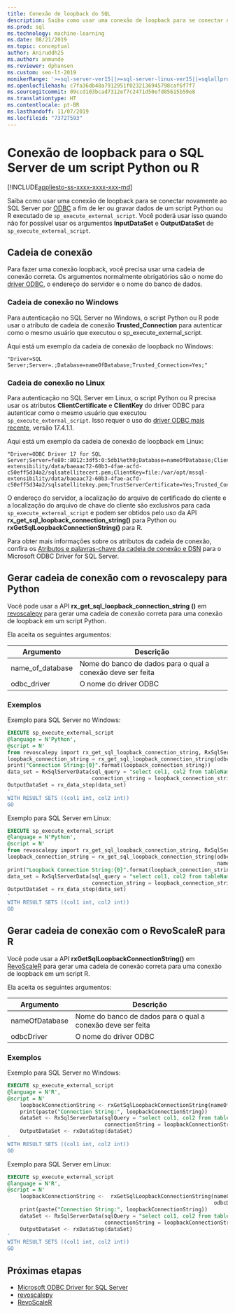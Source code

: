 ```yaml
---
title: Conexão de loopback do SQL
description: Saiba como usar uma conexão de loopback para se conectar novamente ao SQL Server por ODBC a fim de ler ou gravar dados de um script Python ou R executado de sp_execute_external_script. Você poderá usar isso quando não for possível usar os argumentos InputDataSet e OutputDataSet de sp_execute_external_script.
ms.prod: sql
ms.technology: machine-learning
ms.date: 08/21/2019
ms.topic: conceptual
author: Aniruddh25
ms.author: anmunde
ms.reviewer: dphansen
ms.custom: seo-lt-2019
monikerRange: '>=sql-server-ver15||>=sql-server-linux-ver15||=sqlallproducts-allversions'
ms.openlocfilehash: c7fa36db48a7912951f0232136945798caf6f7f7
ms.sourcegitcommit: 09ccd103bcad7312ef7c2471d50efd85615b59e8
ms.translationtype: HT
ms.contentlocale: pt-BR
ms.lasthandoff: 11/07/2019
ms.locfileid: "73727593"
---
```

# <a name="loopback-connection-to-sql-server-from-a-python-or-r-script"></a>Conexão de loopback para o SQL Server de um script Python ou R
[!INCLUDE[appliesto-ss-xxxx-xxxx-xxx-md](../../includes/appliesto-ss-xxxx-xxxx-xxx-md.md)]

Saiba como usar uma conexão de loopback para se conectar novamente ao SQL Server por [ODBC](../../connect/odbc/microsoft-odbc-driver-for-sql-server.md) a fim de ler ou gravar dados de um script Python ou R executado de `sp_execute_external_script`. Você poderá usar isso quando não for possível usar os argumentos **InputDataSet** e **OutputDataSet** de `sp_execute_external_script`.

## <a name="connection-string"></a>Cadeia de conexão

Para fazer uma conexão loopback, você precisa usar uma cadeia de conexão correta. Os argumentos normalmente obrigatórios são o nome do [driver ODBC](../../connect/odbc/microsoft-odbc-driver-for-sql-server.md), o endereço do servidor e o nome do banco de dados.

### <a name="connection-string-on-windows"></a>Cadeia de conexão no Windows

Para autenticação no SQL Server no Windows, o script Python ou R pode usar o atributo de cadeia de conexão **Trusted_Connection** para autenticar como o mesmo usuário que executou o sp_execute_external_script.

Aqui está um exemplo da cadeia de conexão de loopback no Windows:

``` 
"Driver=SQL Server;Server=.;Database=nameOfDatabase;Trusted_Connection=Yes;"
```

### <a name="connection-string-on-linux"></a>Cadeia de conexão no Linux

Para autenticação no SQL Server em Linux, o script Python ou R precisa usar os atributos **ClientCertificate** e **ClientKey** do driver ODBC para autenticar como o mesmo usuário que executou `sp_execute_external_script`. Isso requer o uso do [driver ODBC mais recente](../../connect/odbc/download-odbc-driver-for-sql-server.md), versão 17.4.1.1.

Aqui está um exemplo da cadeia de conexão de loopback em Linux:

```
"Driver=ODBC Driver 17 for SQL Server;Server=fe80::8012:3df5:0:5db1%eth0;Database=nameOfDatabase;ClientCertificate=file:/var/opt/mssql-extensibility/data/baeaac72-60b3-4fae-acfd-c50eff5d34a2/sqlsatellitecert.pem;ClientKey=file:/var/opt/mssql-extensibility/data/baeaac72-60b3-4fae-acfd-c50eff5d34a2/sqlsatellitekey.pem;TrustServerCertificate=Yes;Trusted_Connection=no;Encrypt=Yes"
```

O endereço do servidor, a localização do arquivo de certificado do cliente e a localização do arquivo de chave do cliente são exclusivos para cada `sp_execute_external_script` e podem ser obtidos pelo uso da API **rx_get_sql_loopback_connection_string()** para Python ou **rxGetSqlLoopbackConnectionString()** para R.

Para obter mais informações sobre os atributos da cadeia de conexão, confira os [Atributos e palavras-chave da cadeia de conexão e DSN](https://docs.microsoft.com/sql/connect/odbc/dsn-connection-string-attribute?view=sql-server-linux-ver15#new-connection-string-keywords-and-connection-attributes) para o Microsoft ODBC Driver for SQL Server.

## <a name="generate-connection-string-with-revoscalepy-for-python"></a>Gerar cadeia de conexão com o revoscalepy para Python

Você pode usar a API **rx_get_sql_loopback_connection_string ()** em [revoscalepy](../python/ref-py-revoscalepy.md) para gerar uma cadeia de conexão correta para uma conexão de loopback em um script Python.

Ela aceita os seguintes argumentos:

| Argumento | Descrição |
|-|-|
| name_of_database | Nome do banco de dados para o qual a conexão deve ser feita |
| odbc_driver | O nome do driver ODBC |

### <a name="examples"></a>Exemplos

Exemplo para SQL Server no Windows:

```sql
EXECUTE sp_execute_external_script
@language = N'Python',
@script = N'
from revoscalepy import rx_get_sql_loopback_connection_string, RxSqlServerData, rx_data_step
loopback_connection_string = rx_get_sql_loopback_connection_string(odbc_driver="SQL Server", name_of_database="DBName")
print("Connection String:{0}".format(loopback_connection_string))
data_set = RxSqlServerData(sql_query = "select col1, col2 from tableName",
                           connection_string = loopback_connection_string)
OutputDataSet = rx_data_step(data_set)
'
WITH RESULT SETS ((col1 int, col2 int))
GO
```

Exemplo para SQL Server em Linux:

```sql
EXECUTE sp_execute_external_script
@language = N'Python',
@script = N'
from revoscalepy import rx_get_sql_loopback_connection_string, RxSqlServerData, rx_data_step
loopback_connection_string = rx_get_sql_loopback_connection_string(odbc_driver="ODBC Driver 17 for SQL Server",
                                                                   name_of_database="DBName")
print("Loopback Connection String:{0}".format(loopback_connection_string))
data_set = RxSqlServerData(sql_query = "select col1, col2 from tableName",
                           connection_string = loopback_connection_string)
OutputDataSet = rx_data_step(data_set)
'
WITH RESULT SETS ((col1 int, col2 int))
GO
```

## <a name="generate-connection-string-with-revoscaler-for-r"></a>Gerar cadeia de conexão com o RevoScaleR para R

Você pode usar a API **rxGetSqlLoopbackConnectionString()** em [RevoScaleR](../r/ref-r-revoscaler.md) para gerar uma cadeia de conexão correta para uma conexão de loopback em um script R.

Ela aceita os seguintes argumentos:

| Argumento | Descrição |
|-|-|
| nameOfDatabase | Nome do banco de dados para o qual a conexão deve ser feita |
| odbcDriver | O nome do driver ODBC |

### <a name="examples"></a>Exemplos

Exemplo para SQL Server no Windows:

```sql
EXECUTE sp_execute_external_script
@language = N'R',
@script = N'
    loopbackConnectionString <- rxGetSqlLoopbackConnectionString(nameOfDatabase="DBName", odbcDriver ="SQL Server")
    print(paste("Connection String:", loopbackConnectionString))
    dataSet <- RxSqlServerData(sqlQuery = "select col1, col2 from tableName",
                               connectionString = loopbackConnectionString)
    OutputDataSet <- rxDataStep(dataSet)
'
WITH RESULT SETS ((col1 int, col2 int))
GO
```

Exemplo para SQL Server em Linux:

```sql
EXECUTE sp_execute_external_script
@language = N'R',
@script = N'
    loopbackConnectionString <-  rxGetSqlLoopbackConnectionString(nameOfDatabase="DBName", 
                                                                  odbcDriver ="ODBC Driver 17 for SQL Server")
    print(paste("Connection String:", loopbackConnectionString))
    dataSet <- RxSqlServerData(sqlQuery = "select col1, col2 from tableName", 
                               connectionString = loopbackConnectionString)
    OutputDataSet <- rxDataStep(dataSet)
'
WITH RESULT SETS ((col1 int, col2 int))
GO
```

## <a name="next-steps"></a>Próximas etapas

+ [Microsoft ODBC Driver for SQL Server](../../connect/odbc/microsoft-odbc-driver-for-sql-server.md)
+ [revoscalepy](../python/ref-py-revoscalepy.md)
+ [RevoScaleR](../r/ref-r-revoscaler.md)
